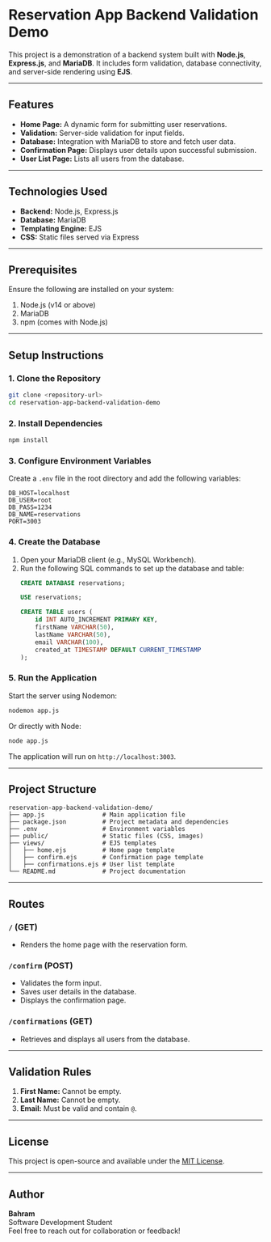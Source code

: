 # Reservation App Backend Validation Demo

This project is a demonstration of a backend system built with **Node.js**, **Express.js**, and **MariaDB**. It includes form validation, database connectivity, and server-side rendering using **EJS**.

---

## Features
- **Home Page:** A dynamic form for submitting user reservations.
- **Validation:** Server-side validation for input fields.
- **Database:** Integration with MariaDB to store and fetch user data.
- **Confirmation Page:** Displays user details upon successful submission.
- **User List Page:** Lists all users from the database.

---

## Technologies Used
- **Backend:** Node.js, Express.js
- **Database:** MariaDB
- **Templating Engine:** EJS
- **CSS:** Static files served via Express

---

## Prerequisites
Ensure the following are installed on your system:
1. Node.js (v14 or above)
2. MariaDB
3. npm (comes with Node.js)

---

## Setup Instructions

### 1. Clone the Repository
```bash
git clone <repository-url>
cd reservation-app-backend-validation-demo
```

### 2. Install Dependencies
```bash
npm install
```

### 3. Configure Environment Variables
Create a `.env` file in the root directory and add the following variables:
```plaintext
DB_HOST=localhost
DB_USER=root
DB_PASS=1234
DB_NAME=reservations
PORT=3003
```

### 4. Create the Database
1. Open your MariaDB client (e.g., MySQL Workbench).
2. Run the following SQL commands to set up the database and table:
   ```sql
   CREATE DATABASE reservations;

   USE reservations;

   CREATE TABLE users (
       id INT AUTO_INCREMENT PRIMARY KEY,
       firstName VARCHAR(50),
       lastName VARCHAR(50),
       email VARCHAR(100),
       created_at TIMESTAMP DEFAULT CURRENT_TIMESTAMP
   );
   ```

### 5. Run the Application
Start the server using Nodemon:
```bash
nodemon app.js
```
Or directly with Node:
```bash
node app.js
```

The application will run on `http://localhost:3003`.

---

## Project Structure
```plaintext
reservation-app-backend-validation-demo/
├── app.js                # Main application file
├── package.json          # Project metadata and dependencies
├── .env                  # Environment variables
├── public/               # Static files (CSS, images)
├── views/                # EJS templates
│   ├── home.ejs          # Home page template
│   ├── confirm.ejs       # Confirmation page template
│   ├── confirmations.ejs # User list template
└── README.md             # Project documentation
```

---

## Routes

### `/` (GET)
- Renders the home page with the reservation form.

### `/confirm` (POST)
- Validates the form input.
- Saves user details in the database.
- Displays the confirmation page.

### `/confirmations` (GET)
- Retrieves and displays all users from the database.

---

## Validation Rules
1. **First Name:** Cannot be empty.
2. **Last Name:** Cannot be empty.
3. **Email:** Must be valid and contain `@`.

---

## License
This project is open-source and available under the [MIT License](LICENSE).

---

## Author
**Bahram**  
Software Development Student  
Feel free to reach out for collaboration or feedback!
